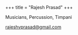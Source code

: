 +++
title = "Rajesh Prasad"
+++

Musicians, Percussion, Timpani

<!--more-->

rajeshvprasad@gmail.com
